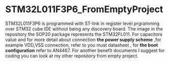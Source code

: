 # STM32L011F3P6_FromEmptyProject
STM32L011F3P6 is programmed with ST-link in register level prgramming over STM32 cube IDE without being any discovery board.
The image in the repository the SOP20 package represents the STM32FL011. For capacitors value  and for more detail about connection  **the power supply scheme** ,for example VDD,VSS connection, refer to you must datasheet , for **the boot configuration** refer to AN4467. For another benefit documents I suggest for coding you can look at my other repository from empty project.
